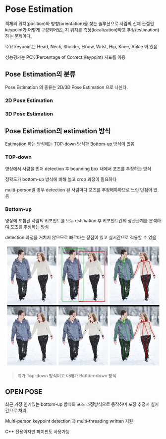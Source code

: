 # Pose Estimation

객체의 위치(position)와 방향(orientation)을 찾는 솔루션으로 사람의 신체 관절인 keypoint가 어떻게 구성되어있는지 위치를 측정(localization)하고 추정(estimation)하는 문제이다.

주요 keypoint는 Head, Neck, Sholder, Elbow, Wrist, Hip, Knee, Ankle 이 있음



성능평가는 PCK(Percentage of Correct Keypoint) 지표를 이용



## Pose Estimation의 분류

Pose Estimation 의 종류는 2D/3D Pose Estimation 으로 나뉜다.

### 2D Pose Estimation



### 3D Pose Estimation







## Pose Estimation의 estimation 방식

Estimation 하는 방식에는 TOP-down 방식과 Bottom-up 방식이 있음

### TOP-down

영상에서 사람을 먼저 detection 후 bounding box 내에서 포즈를 추정하는 방식

정확도가 bottom-up 방식에 비해 높고 crop 과정이 필요하다

multi-person일 경우 detection 된 사람마다 포즈를 추정해야하므로 느린 단점이 있음



### Bottom-up

영상에 포함된 사람의 키포인트를 모두 estimation 후 키포인트간의 상관관계를 분석하여 포즈를 추정하는 방식

detection 과정을 거치지 않으므로 빠르다는 장점이 있고 실시간으로 적용할 수 있음



<img src="images/Pose_Estimation/image-20200228223404656.png" alt="image-20200228223404656" style="zoom:80%;" />

>  위가 Top-down 방식이고 아래가 Bottom-down 방식









## OPEN POSE

최근 가장 인기있는 bottom-up 방식의 포즈 추정방식으로 동작하며 포징 추정시 실시간으로 처리

Multi-person keypoint detection 과 multi-threading written 지원

C++ 전용이지만 파이썬도 사용가능



